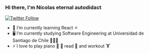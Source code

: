 ### Hi there, I'm Nícolas eternal autodidact

[![Twitter Follow](https://img.shields.io/twitter/follow/CheneauxNicolas?color=1DA1F2&logo=twitter&style=for-the-badge)](https://twitter.com/intent/follow?original_referer=https%3A%2F%2Fgithub.com%2FCheneauxNicolas&screen_name=CheneauxNicolas)

- 🌱 I’m currently learning React ⚛️
- 🖥️ I’m currently studying Software Engineering at Universidad de Santiago de Chile 🦁🇨🇱
- ⚡ I love to play piano 🎹 🎵 read 📘 and workout 🏋️‍


